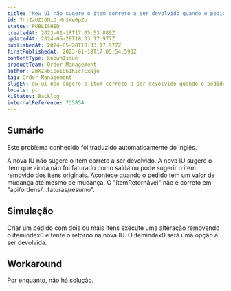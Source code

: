 ```yaml
---
title: "New UI não sugere o item correto a ser devolvido quando o pedido tem uma mudança"
id: 7hjZaUZ1GNiGjMnSKe0pZu
status: PUBLISHED
createdAt: 2023-01-18T17:05:53.889Z
updatedAt: 2024-05-28T18:33:17.977Z
publishedAt: 2024-05-28T18:33:17.977Z
firstPublishedAt: 2023-01-18T17:05:54.590Z
contentType: knownIssue
productTeam: Order Management
author: 2mXZkbi0oi061KicTExNjo
tag: Order Management
slugEN: ew-ui-nao-sugere-o-item-correto-a-ser-devolvido-quando-o-pedido-tem-uma-mudanca
locale: pt
kiStatus: Backlog
internalReference: 735854
---
```


## Sumário

<div class="alert alert-info">
  <p>Este problema conhecido foi traduzido automaticamente do inglês.</p>
</div>


A nova IU não sugere o item correto a ser devolvido.
A nova IU sugere o item que ainda não foi faturado como saída ou pode sugerir o item removido dos itens originais. Acontece quando o pedido tem um valor de mudança até mesmo de mudança. O "itemRetornável" não é correto em "api/ordens/...faturas/resumo".


##

## Simulação


Criar um pedido com dois ou mais itens execute uma alteração removendo o itemindex0 e tente o retorno na nova IU. O itemindex0 será uma opção a ser devolvida.


##

## Workaround


Por enquanto, não há solução.

